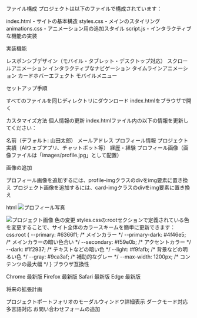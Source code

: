 ファイル構成
プロジェクトは以下のファイルで構成されています：

index.html - サイトの基本構造
styles.css - メインのスタイリング
animations.css - アニメーション用の追加スタイル
script.js - インタラクティブな機能の実装

実装機能

レスポンシブデザイン（モバイル・タブレット・デスクトップ対応）
スクロールアニメーション
インタラクティブなナビゲーション
タイムラインアニメーション
カードホバーエフェクト
モバイルメニュー

セットアップ手順

すべてのファイルを同じディレクトリにダウンロード
index.htmlをブラウザで開く

カスタマイズ方法
個人情報の更新
index.htmlファイル内の以下の情報を更新してください：

名前（デフォルト: 山田太郎）
メールアドレス
プロフィール情報
プロジェクト実績（AIウェブアプリ、チャットボット等）
経歴・経験
プロフィール画像（画像ファイルは「images/profile.jpg」として配置）

画像の追加

プロフィール画像を追加するには、profile-imgクラスのdivをimg要素に置き換え
プロジェクト画像を追加するには、card-imgクラスのdivをimg要素に置き換え

html<!-- プロフィール画像の例 -->
<img src="path/to/your-image.jpg" alt="プロフィール写真" class="profile-img">

<!-- プロジェクト画像の例 -->
<img src="path/to/project-image.jpg" alt="プロジェクト画像" class="card-img">
色の変更
styles.cssの:rootセクションで定義されている色を変更することで、サイト全体のカラースキームを簡単に更新できます：
css:root {
    --primary: #6366f1; /* メインカラー */
    --primary-dark: #4f46e5; /* メインカラーの暗い色合い */
    --secondary: #f59e0b; /* アクセントカラー */
    --dark: #1f2937; /* テキストなどの暗い色 */
    --light: #f9fafb; /* 背景などの明るい色 */
    --gray: #9ca3af; /* 補助的なグレー */
    --max-width: 1200px; /* コンテンツの最大幅 */
}
ブラウザ互換性

Chrome 最新版
Firefox 最新版
Safari 最新版
Edge 最新版

将来の拡張計画

プロジェクトポートフォリオのモーダルウィンドウ詳細表示
ダークモード対応
多言語対応
お問い合わせフォームの追加
